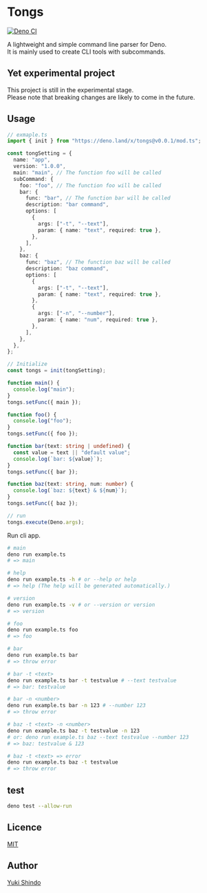 # Tongs

[![Deno CI](https://github.com/shinshin86/tongs/actions/workflows/main.yml/badge.svg)](https://github.com/shinshin86/tongs/actions/workflows/main.yml)

A lightweight and simple command line parser for Deno.\
It is mainly used to create CLI tools with subcommands.

## Yet experimental project

This project is still in the experimental stage.\
Please note that breaking changes are likely to come in the future.

## Usage

```typescript
// exmaple.ts
import { init } from "https://deno.land/x/tongs@v0.0.1/mod.ts";

const tongSetting = {
  name: "app",
  version: "1.0.0",
  main: "main", // The function foo will be called
  subCommand: {
    foo: "foo", // The function foo will be called
    bar: {
      func: "bar", // The function bar will be called
      description: "bar command",
      options: [
        {
          args: ["-t", "--text"],
          param: { name: "text", required: true },
        },
      ],
    },
    baz: {
      func: "baz", // The function baz will be called
      description: "baz command",
      options: [
        {
          args: ["-t", "--text"],
          param: { name: "text", required: true },
        },
        {
          args: ["-n", "--number"],
          param: { name: "num", required: true },
        },
      ],
    },
  },
};

// Initialize
const tongs = init(tongSetting);

function main() {
  console.log("main");
}
tongs.setFunc({ main });

function foo() {
  console.log("foo");
}
tongs.setFunc({ foo });

function bar(text: string | undefined) {
  const value = text || "default value";
  console.log(`bar: ${value}`);
}
tongs.setFunc({ bar });

function baz(text: string, num: number) {
  console.log(`baz: ${text} & ${num}`);
}
tongs.setFunc({ baz });

// run
tongs.execute(Deno.args);
```

Run cli app.

```sh
# main
deno run example.ts
# => main

# help
deno run example.ts -h # or --help or help
# => help (The help will be generated automatically.)

# version
deno run example.ts -v # or --version or version
# => version

# foo
deno run example.ts foo
# => foo

# bar 
deno run example.ts bar
# => throw error

# bar -t <text>
deno run example.ts bar -t testvalue # --text testvalue
# => bar: testvalue

# bar -n <number>
deno run example.ts bar -n 123 # --number 123
# => throw error

# baz -t <text> -n <number>
deno run example.ts baz -t testvalue -n 123
# or: deno run example.ts baz --text testvalue --number 123
# => baz: testvalue & 123

# baz -t <text> => error
deno run example.ts baz -t testvalue
# => throw error
```

## test

```sh
deno test --allow-run
```

## Licence

[MIT](https://github.com/shinshin86/tongs/blob/main/LICENSE)

## Author

[Yuki Shindo](https://shinshin86.com/en)
